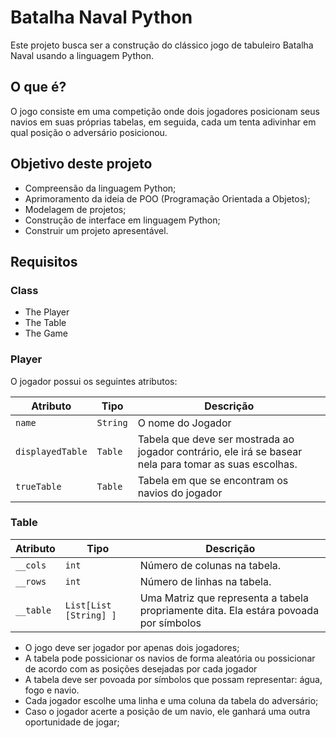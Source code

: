 # Batalha Naval Python
Este projeto busca ser a construção do clássico jogo de tabuleiro Batalha Naval usando a linguagem Python.

## O que é?
O jogo consiste em uma competição onde dois jogadores posicionam seus navios em suas próprias tabelas, em seguida, cada um tenta adivinhar em qual posição o adversário posicionou.

## Objetivo deste projeto
- Compreensão da linguagem Python;
- Aprimoramento da ideia de POO (Programação Orientada a Objetos);
- Modelagem de projetos;
- Construção de interface em linguagem Python;
- Construir um projeto apresentável. 
## Requisitos 

### Class
- The Player
- The Table
- The Game

### Player

O jogador possui os seguintes atributos:

| Atributo       | Tipo        | Descrição                                                   |
| -------------- | ----------- | ----------------------------------------------------------- |
| `name`           | `String`      | O nome do Jogador                                           |
| `displayedTable` | `Table`     | Tabela que deve ser mostrada ao jogador contrário, ele irá se basear nela para tomar as suas escolhas. |
| `trueTable`      | `Table `      | Tabela em que se encontram os navios do jogador             |

### Table

| Atributo       | Tipo        | Descrição                                                     |
| -------------- | ----------- | ------------------------------------------------------------- |
| `__cols`       | `int`     | Número de colunas na tabela.                                   |
| `__rows`       | `int`     | Número de linhas na tabela.                                    |
| `__table`      | `List[List [String] ]` | Uma Matriz que representa a tabela propriamente dita. Ela estára povoada por símbolos|

- O jogo deve ser jogador por apenas dois jogadores;
- A tabela pode possicionar os navios de forma aleatória ou possicionar de acordo com as posições desejadas por cada jogador    
- A tabela deve ser povoada por símbolos que possam representar: água, fogo e navio.
- Cada jogador escolhe uma linha e uma coluna da tabela do adversário;
- Caso o jogador acerte a posição de um navio, ele ganhará uma outra oportunidade de jogar;
